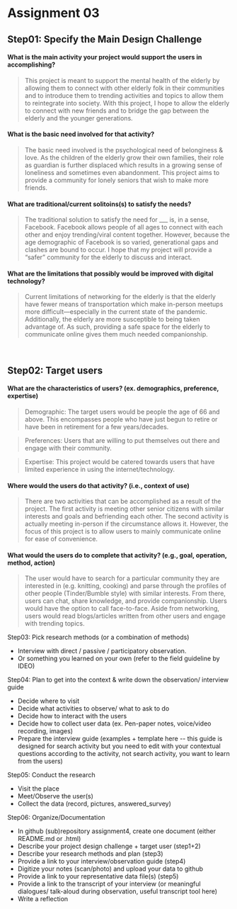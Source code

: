 # Assignment 03

## Step01: Specify the Main Design Challenge

#### What is the main activity your project would support the users in accomplishing?
> This project is meant to support the mental health of the elderly by allowing them to connect with other elderly folk in their communities and to introduce them to trending activities and topics to allow them to reintegrate into society. With this project, I hope to allow the elderly to connect with new friends and to bridge the gap between the elderly and the younger generations.

#### What is the basic need involved for that activity?

> The basic need involved is the psychological need of belonginess & love. As the children of the elderly grow their own families, their role as guardian is further displaced which results in a growing sense of loneliness and sometimes even abandonment. This project aims to provide a community for lonely seniors that wish to make more friends.

#### What are traditional/current solitoins(s) to satisfy the needs? 
> The traditional solution to satisfy the need for ___ is, in a sense, Facebook. Facebook allows people of all ages to connect with each other and enjoy trending/viral content together. However, because the age demographic of Facebook is so varied, generational gaps and clashes are bound to occur. I hope that my project will provide a “safer” community for the elderly to discuss and interact.

#### What are the limitations that possibly would be improved with digital technology?

> Current limitations of networking for the elderly is that the elderly have fewer means of transportation which make in-person meetups more difficult—especially in the current state of the pandemic. Additionally, the elderly are more susceptible to being taken advantage of. As such, providing a safe space for the elderly to communicate online gives them much needed companionship. 

</br>

## Step02: Target users

#### What are the characteristics of users? (ex. demographics, preference, expertise) 
	
 > Demographic: The target users would be people the age of 66 and above. This encompasses people who have just begun to retire or have been in retirement for a few years/decades.

> Preferences: Users that are willing to put themselves out there and engage with their community. 

> Expertise: This project would be catered towards users that have limited experience in using the internet/technology.

#### Where would the users do that activity? (i.e., context of use)

> There are two activities that can be accomplished as a result of the project. The first activity is meeting other senior citizens with similar interests and goals and befriending each other. The second activity is actually meeting in-person if the circumstance allows it. However, the focus of this project is to allow users to mainly communicate online for ease of convenience. 

#### What would the users do to complete that activity? (e.g., goal, operation, method, action)

> The user would have to search for a particular community they are interested in (e.g. knitting, cooking) and parse through the profiles of other people (Tinder/Bumble style) with similar interests. From there, users can chat, share knowledge, and provide companionship. Users would have the option to call face-to-face.   Aside from networking, users would read blogs/articles written from other users and engage with trending topics.


Step03: Pick research methods (or a combination of methods) 
* Interview with direct / passive / participatory observation. 
* Or something you learned on your own (refer to the field guideline by IDEO) 

Step04: Plan to get into the context & write down the observation/ interview guide 
* Decide where to visit 
* Decide what activities to observe/ what to ask to do 
* Decide how to interact with the users  
* Decide how to collect user data (ex. Pen-paper notes, voice/video recording, images) 
* Prepare the interview guide (examples + template here -- this guide is designed for search activity but you need to edit with your contextual questions according to the activity, not search activity, you want to learn from the users) 

Step05: Conduct the research
* Visit the place 
* Meet/Observe the user(s) 
* Collect the data (record, pictures, answered_survey) 

Step06: Organize/Documentation
* In github (sub)repository assignment4, create one document (either README.md or .html) 
* Describe your project design challenge + target user (step1+2) 
* Describe your research methods and plan (step3) 
* Provide a link to your interview/observation guide (step4)  
* Digitize your notes (scan/photo) and upload your data to github 
* Provide a link to your representative data file(s) (step5) 
* Provide a link to the transcript of your interview (or meaningful dialogues/ talk-aloud during observation, useful transcript tool here)  
* Write a reflection 
